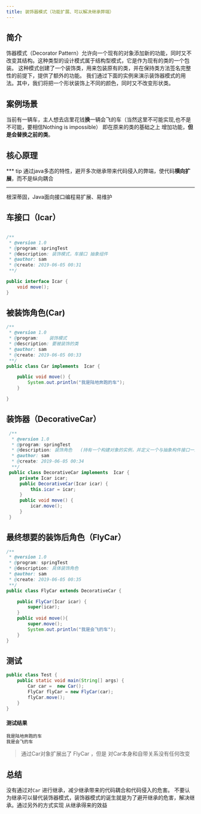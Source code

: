 ```yaml
---
title: 装饰器模式（功能扩展、可以解决继承弊端）
---
```

## 简介
饰器模式（Decorator Pattern）允许向一个现有的对象添加新的功能，同时又不改变其结构。这种类型的设计模式属于结构型模式，它是作为现有的类的一个包装。
这种模式创建了一个装饰类，用来包装原有的类，并在保持类方法签名完整性的前提下，提供了额外的功能。
我们通过下面的实例来演示装饰器模式的用法。其中，我们将把一个形状装饰上不同的颜色，同时又不改变形状类。

## 案例场景
当前有一辆车，主人想去店里花钱**换**一辆会飞的车（当然这里不可能实现,也不是不可能，要相信Nothing is impossible）
即在原来的类的基础之上 增加功能，**但是会替换之前的类**。

## 核心原理
*** tip 
通过java多态的特性，避开多次继承带来代码侵入的弊端，使代码**横向扩展**，而不是纵向耦合
***

根深蒂固，Java面向接口编程易扩展、易维护
## 车接口（Icar）
```java 

/**
 * @version 1.0
 * @program: springTest
 * @description: 装饰模式，车接口 抽象组件
 * @author: sam
 * @create: 2019-06-05 00:31
 **/

public interface Icar {
    void move();
}

```
## 被装饰角色(Car)
```java 
/**
 * @version 1.0
 * @program:    装饰模式
 * @description: 要被装饰的类
 * @author: sam
 * @create: 2019-06-05 00:33
 **/
public class Car implements  Icar {

    public void move() {
        System.out.println("我是陆地奔跑的车");
    }

}
```
## 装饰器（DecorativeCar）
```java 
 /**
  * @version 1.0
  * @program: springTest
  * @description: 装饰角色   (持有一个构建对象的实例，并定义一个与抽象构件接口一致的接口)
  * @author: sam
  * @create: 2019-06-05 00:34
  **/
 public class DecorativeCar implements  Icar {
     private Icar icar;
     public DecorativeCar(Icar icar) {
         this.icar = icar;
     }
     public void move() {
         icar.move();
     }
 }
 ```
 
 ## 最终想要的装饰后角色（FlyCar）
 ```java  
 /**
  * @version 1.0
  * @program: springTest
  * @description: 具体装饰角色
  * @author: sam
  * @create: 2019-06-05 00:35
  **/
 public class FlyCar extends DecorativeCar {
 
     public FlyCar(Icar icar) {
         super(icar);
     }
     public void move(){
         super.move();
         System.out.println("我是会飞的车");
     }
 }

 ```
 ## 测试
 ```java 
 public class Test {
     public static void main(String[] args) {
         Car car =  new Car();
         FlyCar flyCar = new FlyCar(car);
         flyCar.move();
     }
 }
 ```
 #### 测试结果
 ```sh 
 我是陆地奔跑的车
 我是会飞的车

 ```
 >通过Car对象扩展出了 FlyCar ，但是 对Car本身和自带关系没有任何改变
 
 ## 总结
 
 没有通过对<code>Car</code> 进行继承，减少继承带来的代码耦合和代码侵入的危害。
 不要认为继承可以替代装饰器模式，装饰器模式的诞生就是为了避开继承的危害，解决继承。通过另外的方式实现 从继承得来的效益